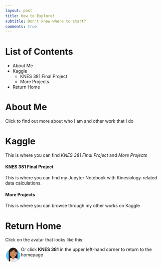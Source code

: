 ```yaml
---
layout: post
title: How to Explore!
subtitle: Don't know where to start?
comments: true
---
```

# List of Contents
- About Me
- Kaggle
  - KNES 381 Final Project
  - More Projects
- Return Home

# About Me
Click to find out more about who I am and other work that I do

# Kaggle
This is where you can find *KNES 381 Final Project* and *More Projects*

#### KNES 381 Final Project
This is where you can find my Jupyter Notebook with Kinesiology-related data calculations.

#### More Projects
This is where you can browse through my other works on Kaggle

# Return Home
Click on the avatar that looks like this: 

<a href="https://cjsapad.github.io/">
  <img src="/assets/img/avataaars.png" style="height: 50px; width: 50px;" align="left" >
</a>
  

Or click  **KNES 381** in the upper left-hand corner to return to the homepage
